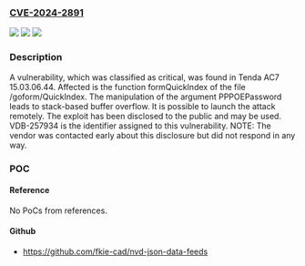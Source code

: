 ### [CVE-2024-2891](https://cve.mitre.org/cgi-bin/cvename.cgi?name=CVE-2024-2891)
![](https://img.shields.io/static/v1?label=Product&message=AC7&color=blue)
![](https://img.shields.io/static/v1?label=Version&message=%3D%2015.03.06.44%20&color=brighgreen)
![](https://img.shields.io/static/v1?label=Vulnerability&message=CWE-121%20Stack-based%20Buffer%20Overflow&color=brighgreen)

### Description

A vulnerability, which was classified as critical, was found in Tenda AC7 15.03.06.44. Affected is the function formQuickIndex of the file /goform/QuickIndex. The manipulation of the argument PPPOEPassword leads to stack-based buffer overflow. It is possible to launch the attack remotely. The exploit has been disclosed to the public and may be used. VDB-257934 is the identifier assigned to this vulnerability. NOTE: The vendor was contacted early about this disclosure but did not respond in any way.

### POC

#### Reference
No PoCs from references.

#### Github
- https://github.com/fkie-cad/nvd-json-data-feeds

